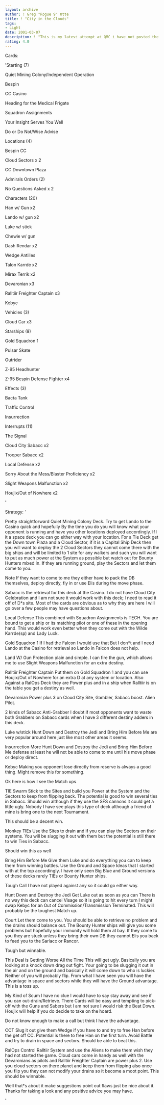 ```yaml
---
layout: archive
author: ! Greg "Rogue 9" Otte
title: ! "City in the Clouds"
tags:
- Light
date: 2001-03-07
description: ! "This is my latest attempt at QMC i have not posted the others cause they suck."
rating: 4.0
---
```

Cards: 

'Starting (7)

Quiet Mining Colony/Independent Operation 

Bespin

CC Casino

Heading for the Medical Frigate

Squadron Assignments

Your Insight Serves You Well

Do or Do Not/Wise Advise


Locations (4)

Bespin CC

Cloud Sectors x 2

CC Downtown Plaza


Admirals Orders  (2)

No Questions Asked x 2


Characters (20)

Han w/ Gun x2

Lando w/ gun x2

Luke w/ stick

Chewie w/ gun

Dash Rendar x2

Wedge Antilles

Talon Karrde x2

Mirax Terrik x2

Devaronian x3

Ralltiir Freighter Captain x3

Kebyc


Vehicles (3)

Cloud Car x3


Starships (8)

Gold Squadron 1

Pulsar Skate

Outrider

Z-95 Headhunter

Z-95 Bespin Defense Fighter x4


Effects (3)

Bacta Tank

Traffic Control

Insurrection 


Interrupts (11)

The Signal

Cloud City Sabacc x2

Trooper Sabacc x2

Local Defense x2

Sorry About the Mess/Blaster Proficiency x2

Slight Weapons Malfunction x2

Houjix/Out of Nowhere x2

'

Strategy: '

Pretty straightforward Quiet Mining Colony Deck.  Try to get Lando to the Casino quick and hopefully By the time you do you will know what your opponent is running and have you other locations deployed accordingly.  If I it a space deck you can go either way with your location. For a Tie Deck get the Down town Plaza and a Cloud Sector, if it is a Capital Ship Deck then you will want to deploy the 2 Cloud Sectors they cannot come there with the big ships and will be limited to 1 site for any walkers and such you will want to put as much power at the System as possible but watch out for Bounty Hunters mixed in.  If they are running ground, play the Sectors and let them come to you.


Note If they want to come to me they either have to pack the DB themselves, deploy directly, fly in or use Elis during the move phase.


Sabacc is the retrieval for this deck at the Casino.  I do not have Cloud City Celebration and I am not sure it would work with this deck; I need to read it off of D*s site.   Most of the cards are obvious as to why they are here I will go over a few people may have questions about.


Local Defense  This combined with Squadron Assignments is TECH. You are bound to get a ship or its matching pilot or one of these in the opening hand. This would work even better when they come out with the Wilde Karrde(sp) and Lady Luck. 


Gold Squadron 1 If I had the Falcon I would use that But I don*t and I need Lando at the Casino for retrieval so Lando in Falcon does not help.


Land W/ Gun Protection plain and simple. I can fire the gun, which allows me to use Slight Weapons Malfunction for an extra destiny.


Ralltiir Freighter Captain  Put them on Gold Squadron 1 and you can use Houjix/Out of Nowhere for an extra D at any system or location.  Also Against a RalOps Deck they are Power plus and in a ship when Ralltiir is on the table you get a destiny as well. 


Devaronian Power plus 3 on Cloud City Site, Gambler, Sabacc boost. Alien Pilot.


2 kinds of Sabacc Anti-Grabber I doubt if most opponents want to waste both Grabbers on Sabacc cards when I have 3 different destiny adders in this deck.


Luke w/stick Hunt Down and Destroy the Jedi and Bring Him Before Me are very popular around here just like most other areas it seems. 


Insurrection More Hunt Down and Destroy the Jedi and Bring Him Before Me defense at least he will not be able to come to me until his move phase or deploy direct.


Kebyc Making you opponent lose directly from reserve is always a good thing. Might remove this for something.


Ok here is how I see the Match ups


TIE Swarm  Stick to the Sites and build you Power at the System and the Sectors to keep from flipping back.  The potential is good to win several ties in Sabacc.  Should win although if they use the SFS cannons it could get a little ugly. Nobody I have see plays this type of deck although a friend of mine is bring one to the next Tournament.

This should be a decent win.


Monkey TIEs  Use the Sites to drain and if you can play the Sectors on their systems.  You will be slugging it out with them but the potential is still there to win Ties in Sabacc.

Should win this as well


Bring Him Before Me Give them Luke and do everything you can to keep them from winning battles. Use the Ground and Space Ideas that I started with at the top accordingly.   I have only seen Big Blue and Ground versions of these decks rarely TIEs or Bounty Hunter ships. 

Tough Call I have not played against any so it could go either way.


Hunt Down and Destroy the Jedi Get Luke out as soon as you can There is no way this deck can cancel Visage so it is going to hit every turn I might swap Kebyc for an Out of Commission/Transmission Terminated.  This will probably be the toughest Match up.


Court Let them come to you. You should be able to retrieve no problem and the drains should balance out. The Bounty Hunter ships will give you some problems but hopefully your immunity will hold them at bay. If they come to you they are stuck unless they bring their own DB they cannot Elis you back to feed you to the Sarlacc or Rancor.

Tough but winnable.


This Deal is Getting Worse All the Time  This will get ugly.  Basically you are looking at a knock down drag out fight. Your going to be slugging it out in the air and on the ground and basically it will come down to who is luckier. Neither of you will probably flip.  From what I have seen you will have the advantage in space and sectors while they will have the Ground advantage.  This is a toss up.


My Kind of Scum I have no clue I would have to say stay away and see if you can out-drain/Retrieve.  There Cards will be easy and tempting to pick-off with the Guns and Sabers but I am not sure I would risk the Beat Down.  Houjix will help if you do decide to take on the hoard.  

Do not know enough to make a call but think I have the advantage.


CCT Slug it out give them Wedge if you have to and try to free Han before the get off CC. Potential is there to free Han on the first turn.  Avoid Battle and try to drain in space and sectors.  Should be able to beat this.


RalOps Control Ralltiir System and use the Aliens to make them wish they had not started the game. Cloud cars come in handy as well with the Devaronians as pilots and Ralltiir Freighter Captain are power plus 2. Use you cloud sectors on there planet and keep them from flipping also once you flip you they can not modify your drains so it become a moot point.  This should be winnable.


Well that*s about it make suggestions point out flaws just be nice about it.  Thanks for taking a look and any positive advice you may have. 



'